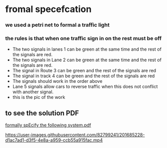 # fromal specefcation 
### we used a petri net to formal a traffic light
### the rules is that when one traffic sign in on the rest must be off
- The two signals in lanes 1 can be green at the same time and the rest of the signals are red. 
- The two signals in Lane 2 can be green at the same time and the rest of the signals are red.
- The signal in Route 3 can be green and the rest of the signals are red
- The signal in track 4 can be green and the rest of the signals are red 
- The signals should work in the order above 
- Lane 5 signals allow cars to reverse traffic when this does not conflict with another signal. 
- this is the pic of the work
## to see the solution PDF
[formally spEcify the following system.pdf](https://github.com/psau-edu-sa/se3131-article-Reema-rah/files/10003858/formally.spEcify.the.following.system.pdf)



https://user-images.githubusercontent.com/82799241/201685228-d1ac7ad1-d3f5-4e8a-a959-ccb55a915fac.mp4






